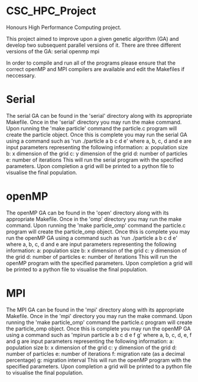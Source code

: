 # CSC_HPC_Project
Honours High Performance Computing project.

This project aimed to improve upon a given genetic algorithm (GA) and develop two subsequent parallel versions of it.
There are three different versions of the GA:
  serial
  openmp
  mpi
  
In order to compile and run all of the programs please ensure that the correct openMP and MPI compilers are available and edit the Makefiles if neccessary.

# Serial
The serial GA can be found in the 'serial' directory along with its appropriate Makefile.
Once in the 'serial' directory you may run the make command.
Upon running the 'make particle' command the particle.c program will create the particle object. 
Once this is complete you may run the serial GA using a command such as 'run ./particle a b c d e' where a, b, c, d and e are input parameters representing the following information:
  a: population size
  b: x dimension of the grid
  c: y dimension of the grid
  d: number of particles
  e: number of iterations
This will run the serial program with the specified parameters.
Upon completion a grid will be printed to a python file to visualise the final population.

# openMP
The openMP GA can be found in the 'open' directory along with its appropriate Makefile.
Once in the 'omp' directory you may run the make command.
Upon running the 'make particle_omp' command the particle.c program will create the particle_omp object. 
Once this is complete you may run the openMP GA using a command such as 'run ./particle a b c d e' where a, b, c, d and e are input parameters representing the following information:
  a: population size
  b: x dimension of the grid
  c: y dimension of the grid
  d: number of particles
  e: number of iterations
This will run the openMP program with the specified parameters.
Upon completion a grid will be printed to a python file to visualise the final population.

# MPI
The MPI GA can be found in the 'mpi' directory along with its appropriate Makefile.
Once in the 'mpi' directory you may run the make command.
Upon running the 'make particle_omp' command the particle.c program will create the particle_omp object. 
Once this is complete you may run the openMP GA using a command such as 'mpirun particle a b c d e f g' where a, b, c, d, e, f and g are input parameters representing the following information:
  a: population size
  b: x dimension of the grid
  c: y dimension of the grid
  d: number of particles
  e: number of iterations
  f: migration rate (as a decimal percentage)
  g: migration interval
This will run the openMP program with the specified parameters.
Upon completion a grid will be printed to a python file to visualise the final population.

